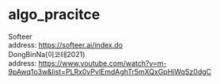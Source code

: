 # algo_pracitce

Softeer <br>
address: https://softeer.ai/index.do <br>
DongBinNa(이코테2021) <br>
address: https://www.youtube.com/watch?v=m-9pAwq1o3w&list=PLRx0vPvlEmdAghTr5mXQxGpHjWqSz0dgC
